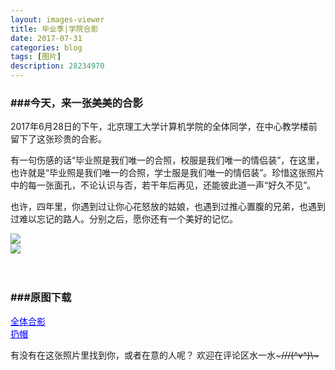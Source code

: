 ```yaml
---
layout: images-viewer
title: 毕业季|学院合影
date: 2017-07-31
categories: blog
tags: [图片]
description: 28234970
---
```


<h3>###今天，来一张美美的合影</h3>

2017年6月28日的下午，北京理工大学计算机学院的全体同学，在中心教学楼前留下了这张珍贵的合影。

有一句伤感的话“毕业照是我们唯一的合照，校服是我们唯一的情侣装”，在这里，也许就是“毕业照是我们唯一的合照，学士服是我们唯一的情侣装”。珍惜这张照片中的每一张面孔，不论认识与否，若干年后再见，还能彼此道一声“好久不见”。

也许，四年里，你遇到过让你心花怒放的姑娘，也遇到过推心置腹的兄弟，也遇到过难以忘记的路人。分别之后，愿你还有一个美好的记忆。


<div class="gallery">
	<div><a href="http://os5h88ibe.bkt.clouddn.com/07111301/all_of_us/hr/2017-06-28-all-of-071113.jpg"><img src="http://os5h88ibe.bkt.clouddn.com/07111301/all_of_us/lr/2017-06-28-all-of-071113.jpg" /></a></div>
	<div><a href="http://oso00lm7b.bkt.clouddn.com/07111301/all_of_us/hr/2017-06-28-all-of-071113-throw.jpg"><img src="http://oso00lm7b.bkt.clouddn.com/07111301/all_of_us/lr/2017-06-28-all-of-071113-throw.jpg" /></a></div>
</div>


<br />
<br />

<h3>###原图下载</h3>

<a href="http://os5h88ibe.bkt.clouddn.com/07111301/all_of_us/hr/2017-06-28-all-of-071113-real.jpg" target="_blank" style="color: blue">全体合影</a>
<br />
<a href="http://oso00lm7b.bkt.clouddn.com/07111301/all_of_us/hr/2017-06-28-all-of-071113-throw-real.jpg" target="_blank" style="color: blue">扔帽</a>
<br />

有没有在这张照片里找到你，或者在意的人呢？
欢迎在评论区水一水~~~///(^v^)\\\~~~